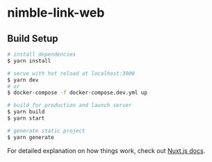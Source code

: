 # nimble-link-web

## Build Setup

```bash
# install dependencies
$ yarn install

# serve with hot reload at localhost:3000
$ yarn dev
# or
$ docker-compose -f docker-compose.dev.yml up

# build for production and launch server
$ yarn build
$ yarn start

# generate static project
$ yarn generate
```

For detailed explanation on how things work, check out [Nuxt.js docs](https://nuxtjs.org).
